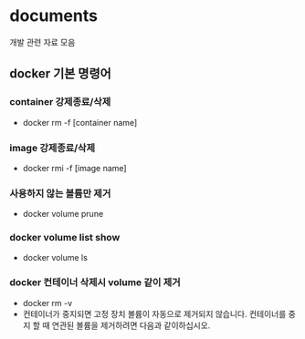 # documents
개발 관련 자료 모음

## docker 기본 명령어
### container 강제종료/삭제
- docker rm -f [container name]

### image 강제종료/삭제 
- docker rmi -f [image name]

### 사용하지 않는 볼륨만 제거
 - docker volume prune

### docker volume list show
 - docker volume ls
 
### docker 컨테이너 삭제시 volume 같이 제거
- docker rm -v <container id or name>
- 컨테이너가 중지되면 고정 장치 볼륨이 자동으로 제거되지 않습니다. 컨테이너를 중지 할 때 연관된 볼륨을 제거하려면 다음과 같이하십시오.
